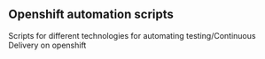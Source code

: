 ## Openshift automation scripts

Scripts for different technologies for automating testing/Continuous Delivery on openshift
